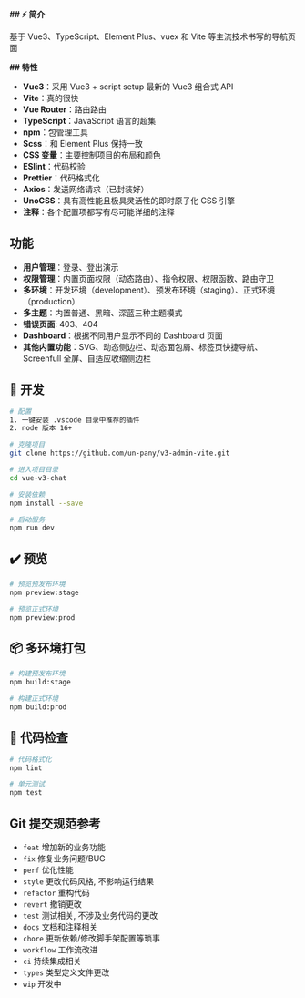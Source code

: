 **## ⚡ 简介**

基于 Vue3、TypeScript、Element Plus、vuex 和 Vite 等主流技术书写的导航页面

**## 特性**

- **Vue3**：采用 Vue3 + script setup 最新的 Vue3 组合式 API
- **Vite**：真的很快
- **Vue Router**：路由路由
- **TypeScript**：JavaScript 语言的超集
- **npm**：包管理工具
- **Scss**：和 Element Plus 保持一致
- **CSS 变量**：主要控制项目的布局和颜色
- **ESlint**：代码校验
- **Prettier**：代码格式化
- **Axios**：发送网络请求（已封装好）
- **UnoCSS**：具有高性能且极具灵活性的即时原子化 CSS 引擎
- **注释**：各个配置项都写有尽可能详细的注释

## 功能
- **用户管理**：登录、登出演示
- **权限管理**：内置页面权限（动态路由）、指令权限、权限函数、路由守卫
- **多环境**：开发环境（development）、预发布环境（staging）、正式环境（production）
- **多主题**：内置普通、黑暗、深蓝三种主题模式
- **错误页面**: 403、404
- **Dashboard**：根据不同用户显示不同的 Dashboard 页面
- **其他内置功能**：SVG、动态侧边栏、动态面包屑、标签页快捷导航、Screenfull 全屏、自适应收缩侧边栏

## 🚀 开发

```bash
# 配置
1. 一键安装 .vscode 目录中推荐的插件
2. node 版本 16+

# 克隆项目
git clone https://github.com/un-pany/v3-admin-vite.git

# 进入项目目录
cd vue-v3-chat

# 安装依赖
npm install --save

# 启动服务
npm run dev
```

## ✔️ 预览

```bash
# 预览预发布环境
npm preview:stage

# 预览正式环境
npm preview:prod
```

## 📦️ 多环境打包

```bash
# 构建预发布环境
npm build:stage

# 构建正式环境
npm build:prod
```

## 🔧 代码检查

```bash
# 代码格式化
npm lint

# 单元测试
npm test
```

## Git 提交规范参考
- `feat` 增加新的业务功能
- `fix` 修复业务问题/BUG
- `perf` 优化性能
- `style` 更改代码风格, 不影响运行结果
- `refactor` 重构代码
- `revert` 撤销更改
- `test` 测试相关, 不涉及业务代码的更改
- `docs` 文档和注释相关
- `chore` 更新依赖/修改脚手架配置等琐事
- `workflow` 工作流改进
- `ci` 持续集成相关
- `types` 类型定义文件更改
- `wip` 开发中
